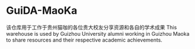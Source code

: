 # GuiDA-MaoKa
该仓库用于工作于贵州猫咖的各位贵大校友分享资源和各自的学术成果
This warehouse is used by Guizhou University alumni working in Guizhou Maoka to share resources and their respective academic achievements.
